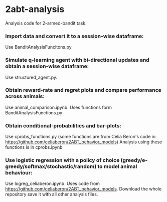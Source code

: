 # 2abt-analysis
Analysis code for 2-armed-bandit task.

### Import data and convert it to a session-wise dataframe:
Use BanditAnalysisFuncitons.py

### Simulate q-learning agent with bi-directional updates and obtain a session-wise dataframe:
Use structured_agent.py.

### Obtain reward-rate and regret plots and compare performance across animals:
Use animal_comparison.ipynb. Uses functions form BanditAnalysisFunctions.py

### Obtain conditional-probabilities and bar-plots:
Use cprobs_functions.py (some functions are from Celia Beron's code in https://github.com/celiaberon/2ABT_behavior_models)
Analysis using these functions is in cprobs.ipynb

### Use logistic regression with a policy of choice (greedy/e-greedy/softmax/stochastic/random) to model animal behaviour:
Use logreg_celiaberon.ipynb. Uses code from https://github.com/celiaberon/2ABT_behavior_models. Download the whole repository save it with all other analysis files. 
